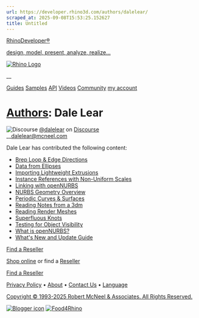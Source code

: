 ```yaml
---
url: https://developer.rhino3d.com/authors/dalelear/
scraped_at: 2025-09-08T15:53:25.152627
title: Untitled
---
```


[RhinoDeveloper®](/)

[design, model, present, analyze, realize...](/)

[![Rhino Logo](https://developer.rhino3d.com/images/rhinodevlogo.png)](/)

__

[Guides](https://developer.rhino3d.com/guides)
[Samples](https://developer.rhino3d.com/samples)
[API](https://developer.rhino3d.com/api)
[Videos](https://developer.rhino3d.com/videos)
[Community](https://discourse.mcneel.com/c/rhino-developer) [my account
](https://www.rhino3d.com/my-account/ "Manage your account, licenses, and
teams")

# [Authors](https://developer.rhino3d.com/authors): Dale Lear

  
![Discourse](https://files.mcneel.com/rhino/mcneel_discourse_new.ico)
[@dalelear](https://discourse.mcneel.com/u/dalelear/activity) on
[Discourse](https://discourse.mcneel.com/c/rhino-developer)  
 __[dalelear@mcneel.com](mailto:dalelear@mcneel.com)  
  

Dale Lear has contributed the following content:

  * [Brep Loop & Edge Directions](https://developer.rhino3d.com/guides/opennurbs/brep-loop-edge-directions/ "This guide discusses Brep loop end edge directions in the openNURBS toolkit.")
  * [Data from Ellipses](https://developer.rhino3d.com/guides/opennurbs/data-from-ellipses/ "This guide discusses ellipses and their representation in openNURBS.")
  * [Importing Lightweight Extrusions](https://developer.rhino3d.com/guides/opennurbs/importing-lightweight-extrusions/ "This guide demonstrates how to convert openNURBS Lightweight Extrusion objects into Breps for importing.")
  * [Instance References with Non-Uniform Scales](https://developer.rhino3d.com/guides/opennurbs/instance-references-with-non-uniform-scales/ "This guide discusses non-uniform scaling issues when using the openNURBS toolkit")
  * [Linking with openNURBS](https://developer.rhino3d.com/guides/opennurbs/linking-with-opennurbs/ "This guide discusses openNURBS linking.")
  * [NURBS Geometry Overview](https://developer.rhino3d.com/guides/opennurbs/nurbs-geometry-overview/ "This guide is brief overview of NURBS geometry from a mathematical and technical perspective.")
  * [Periodic Curves & Surfaces](https://developer.rhino3d.com/guides/opennurbs/periodic-curves-and-surfaces/ "This guide discusses periodic curves and surfaces and openNURBS toolkit.")
  * [Reading Notes from a 3dm](https://developer.rhino3d.com/samples/opennurbs/read-notes-from-3dm/ "Demonstrates how to read the user-added notes field from a 3DM file using either C/C++ or the openNURBS toolkit.")
  * [Reading Render Meshes](https://developer.rhino3d.com/guides/opennurbs/reading-render-meshes/ "This brief guide describes how to read render meshes using the openNURBS toolkit.")
  * [Superfluous Knots](https://developer.rhino3d.com/guides/opennurbs/superfluous-knots/ "This guide discusses superfluous knots and the openNURBS toolkit.")
  * [Testing for Object Visibility](https://developer.rhino3d.com/guides/opennurbs/testing-object-visibility/ "This guide demonstrates how to detect whether or not an object is visible using openNURBS.")
  * [What is openNURBS?](https://developer.rhino3d.com/guides/opennurbs/what-is-opennurbs/ "This guide gives an overview of the openNURBS toolkit.")
  * [What's New and Update Guide](https://developer.rhino3d.com/guides/opennurbs/migration-guide/ "This guide contains information to help you use the current version of openNURBS.")

[Find a Reseller](https://www.rhino3d.com/sales)

[Shop online](https://www.rhino3d.com/store) or find a
[Reseller](https://www.rhino3d.com/sales)

[Find a Reseller](https://www.rhino3d.com/sales)

[Privacy Policy](https://www.rhino3d.com/privacy) •
[About](https://www.rhino3d.com/mcneel/about) • [Contact
Us](https://www.rhino3d.com/mcneel/contact) • [
Language](https://www.rhino3d.com/language "Change to a different region or
language")

[Copyright © 1993-2025 Robert McNeel & Associates. All Rights
Reserved.](https://www.rhino3d.com/mcneel/about)

[](https://www.facebook.com/McNeelRhinoceros/)
[](https://twitter.com/bobmcneel) [](https://www.linkedin.com/groups/75313/)
[](https://www.youtube.com/user/RhinoGuide/videos) [](https://vimeo.com/rhino)
[![Blogger
icon](https://developer.rhino3d.com/images/blogger.svg)](http://blog.rhino3d.com/)
[![Food4Rhino](https://developer.rhino3d.com/images/f4r_icon_01.svg)](https://www.food4rhino.com)

